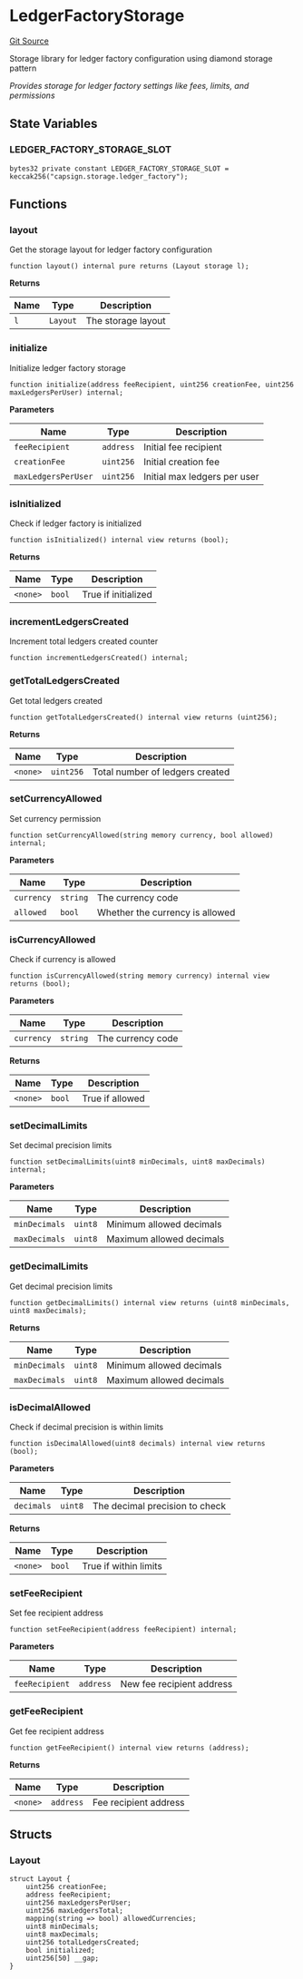# LedgerFactoryStorage
[Git Source](https://github.com/capsign/protocol/blob/dfa6820124c5610a6bfa06329447dbae7c24bc0a/src/Ledgers/factory/storage/LedgerFactoryStorage.sol)

Storage library for ledger factory configuration using diamond storage pattern

*Provides storage for ledger factory settings like fees, limits, and permissions*


## State Variables
### LEDGER_FACTORY_STORAGE_SLOT

```solidity
bytes32 private constant LEDGER_FACTORY_STORAGE_SLOT = keccak256("capsign.storage.ledger_factory");
```


## Functions
### layout

Get the storage layout for ledger factory configuration


```solidity
function layout() internal pure returns (Layout storage l);
```
**Returns**

|Name|Type|Description|
|----|----|-----------|
|`l`|`Layout`|The storage layout|


### initialize

Initialize ledger factory storage


```solidity
function initialize(address feeRecipient, uint256 creationFee, uint256 maxLedgersPerUser) internal;
```
**Parameters**

|Name|Type|Description|
|----|----|-----------|
|`feeRecipient`|`address`|Initial fee recipient|
|`creationFee`|`uint256`|Initial creation fee|
|`maxLedgersPerUser`|`uint256`|Initial max ledgers per user|


### isInitialized

Check if ledger factory is initialized


```solidity
function isInitialized() internal view returns (bool);
```
**Returns**

|Name|Type|Description|
|----|----|-----------|
|`<none>`|`bool`|True if initialized|


### incrementLedgersCreated

Increment total ledgers created counter


```solidity
function incrementLedgersCreated() internal;
```

### getTotalLedgersCreated

Get total ledgers created


```solidity
function getTotalLedgersCreated() internal view returns (uint256);
```
**Returns**

|Name|Type|Description|
|----|----|-----------|
|`<none>`|`uint256`|Total number of ledgers created|


### setCurrencyAllowed

Set currency permission


```solidity
function setCurrencyAllowed(string memory currency, bool allowed) internal;
```
**Parameters**

|Name|Type|Description|
|----|----|-----------|
|`currency`|`string`|The currency code|
|`allowed`|`bool`|Whether the currency is allowed|


### isCurrencyAllowed

Check if currency is allowed


```solidity
function isCurrencyAllowed(string memory currency) internal view returns (bool);
```
**Parameters**

|Name|Type|Description|
|----|----|-----------|
|`currency`|`string`|The currency code|

**Returns**

|Name|Type|Description|
|----|----|-----------|
|`<none>`|`bool`|True if allowed|


### setDecimalLimits

Set decimal precision limits


```solidity
function setDecimalLimits(uint8 minDecimals, uint8 maxDecimals) internal;
```
**Parameters**

|Name|Type|Description|
|----|----|-----------|
|`minDecimals`|`uint8`|Minimum allowed decimals|
|`maxDecimals`|`uint8`|Maximum allowed decimals|


### getDecimalLimits

Get decimal precision limits


```solidity
function getDecimalLimits() internal view returns (uint8 minDecimals, uint8 maxDecimals);
```
**Returns**

|Name|Type|Description|
|----|----|-----------|
|`minDecimals`|`uint8`|Minimum allowed decimals|
|`maxDecimals`|`uint8`|Maximum allowed decimals|


### isDecimalAllowed

Check if decimal precision is within limits


```solidity
function isDecimalAllowed(uint8 decimals) internal view returns (bool);
```
**Parameters**

|Name|Type|Description|
|----|----|-----------|
|`decimals`|`uint8`|The decimal precision to check|

**Returns**

|Name|Type|Description|
|----|----|-----------|
|`<none>`|`bool`|True if within limits|


### setFeeRecipient

Set fee recipient address


```solidity
function setFeeRecipient(address feeRecipient) internal;
```
**Parameters**

|Name|Type|Description|
|----|----|-----------|
|`feeRecipient`|`address`|New fee recipient address|


### getFeeRecipient

Get fee recipient address


```solidity
function getFeeRecipient() internal view returns (address);
```
**Returns**

|Name|Type|Description|
|----|----|-----------|
|`<none>`|`address`|Fee recipient address|


## Structs
### Layout

```solidity
struct Layout {
    uint256 creationFee;
    address feeRecipient;
    uint256 maxLedgersPerUser;
    uint256 maxLedgersTotal;
    mapping(string => bool) allowedCurrencies;
    uint8 minDecimals;
    uint8 maxDecimals;
    uint256 totalLedgersCreated;
    bool initialized;
    uint256[50] __gap;
}
```


